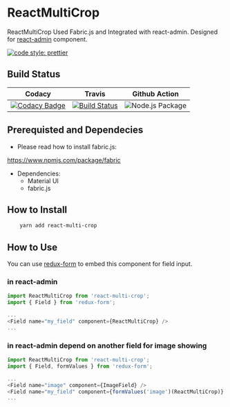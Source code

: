 # ReactMultiCrop

ReactMultiCrop Used Fabric.js and Integrated with react-admin. Designed for [react-admin](https://github.com/marmelab/react-admin) component.

[![code style: prettier](https://img.shields.io/badge/code_style-prettier-ff69b4.svg?style=flat-square)](https://github.com/prettier/prettier)

## Build Status

|                                                                                                                                  Codacy                                                                                                                                   |                                                                 Travis                                                                  |                                              Github Action                                              |
| :-----------------------------------------------------------------------------------------------------------------------------------------------------------------------------------------------------------------------------------------------------------------------: | :-------------------------------------------------------------------------------------------------------------------------------------: | :-----------------------------------------------------------------------------------------------------: |
| [![Codacy Badge](https://api.codacy.com/project/badge/Grade/0ea45a02956a4ca78eb39823c15b1cc8)](https://app.codacy.com/app/berviantoleo/ReactMultiCrop?utm_source=github.com&utm_medium=referral&utm_content=bervProject/ReactMultiCrop&utm_campaign=Badge_Grade_Settings) | [![Build Status](https://travis-ci.org/bervProject/ReactMultiCrop.svg?branch=master)](https://travis-ci.org/bervProject/ReactMultiCrop) | ![Node.js Package](https://github.com/bervProject/ReactMultiCrop/workflows/Node.js%20Package/badge.svg) |

## Prerequisted and Dependecies

-   Please read how to install fabric.js:

https://www.npmjs.com/package/fabric

-   Dependencies:
    -   Material UI
    -   fabric.js

## How to Install

```bash
    yarn add react-multi-crop
```

## How to Use

You can use [redux-form](https://redux-form.com) to embed this component for field input.

### in react-admin

```js
import ReactMultiCrop from 'react-multi-crop';
import { Field } from 'redux-form';

...
<Field name="my_field" component={ReactMultiCrop} />
...
```

### in react-admin depend on another field for image showing

```js
import ReactMultiCrop from 'react-multi-crop';
import { Field, formValues } from 'redux-form';

...
<Field name="image" component={ImageField} />
<Field name="my_field" component={formValues('image')(ReactMultiCrop)} />
...
```
